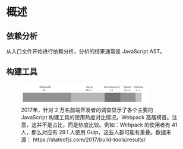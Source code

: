 # 概述

## 依赖分析

从入口文件开始进行依赖分析，分析的结果通常是 JavaScript AST。


## 构建工具

<figure>
<img src="./images/build-tools-usage.png" style="width: 80%;">
<figcaption>2017年，针对 2 万名前端开发者的调查显示了各个主要的 JavaScript 构建工具的使用热度对比情况。Webpack 高居榜首。注意，这并不是占比，而是热度比较。例如：Webpack 的使用者有 41 人，那么对应有 28.1 人使用 Gulp，这些人群可能有重叠。数据来源： https://stateofjs.com/2017/build-tools/results/</figcaption>
</figure>

